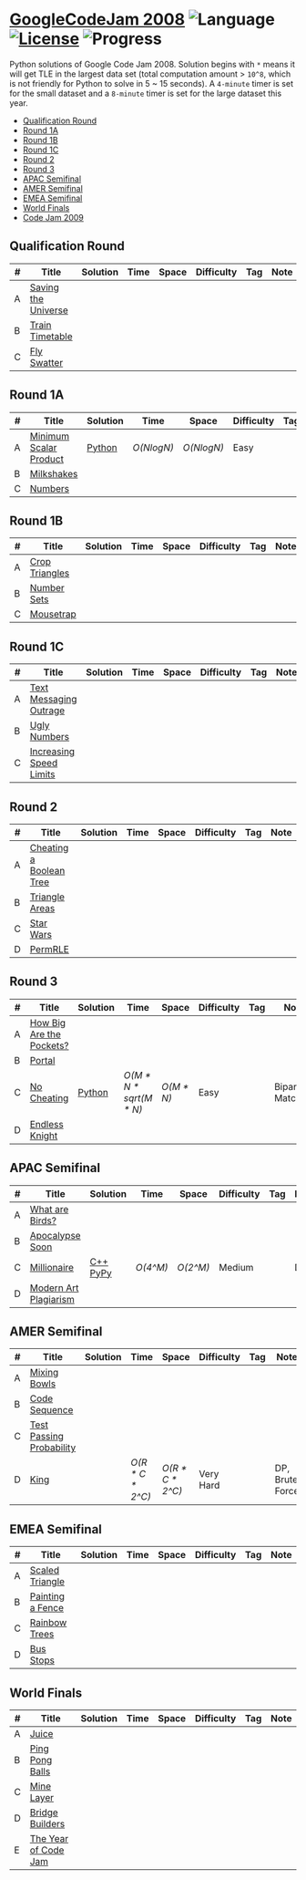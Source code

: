# [GoogleCodeJam 2008](https://codingcompetitions.withgoogle.com/codejam/archive/2008) ![Language](https://img.shields.io/badge/language-Python-orange.svg) [![License](https://img.shields.io/badge/license-MIT-blue.svg)](./LICENSE) ![Progress](https://img.shields.io/badge/progress-3%20%2F%2037-ff69b4.svg)

Python solutions of Google Code Jam 2008. Solution begins with `*` means it will get TLE in the largest data set (total computation amount > `10^8`, which is not friendly for Python to solve in 5 ~ 15 seconds). A `4-minute` timer is set for the small dataset and a `8-minute` timer is set for the large dataset this year.

* [Qualification Round](https://github.com/kamyu104/GoogleCodeJam-2008#qualification-round)
* [Round 1A](https://github.com/kamyu104/GoogleCodeJam-2008#round-1a)
* [Round 1B](https://github.com/kamyu104/GoogleCodeJam-2008#round-1b)
* [Round 1C](https://github.com/kamyu104/GoogleCodeJam-2008#round-1c)
* [Round 2](https://github.com/kamyu104/GoogleCodeJam-2008#round-2)
* [Round 3](https://github.com/kamyu104/GoogleCodeJam-2008#round-3)
* [APAC Semifinal](https://github.com/kamyu104/GoogleCodeJam-2008#apac-semifinal)
* [AMER Semifinal](https://github.com/kamyu104/GoogleCodeJam-2008#amer-semifinal)
* [EMEA Semifinal](https://github.com/kamyu104/GoogleCodeJam-2008#emea-semifinal)
* [World Finals](https://github.com/kamyu104/GoogleCodeJam-2008#world-finals)
* [Code Jam 2009](https://github.com/kamyu104/GoogleCodeJam-2009)

## Qualification Round
| # | Title | Solution | Time | Space | Difficulty | Tag | Note |
|---| ----- | -------- | ---- | ----- | ---------- | --- | ---- |
|A| [Saving the Universe](https://code.google.com/codejam/contest/32013/dashboard#s=p0)| | | | | | |
|B| [Train Timetable](https://code.google.com/codejam/contest/32013/dashboard#s=p1)| | | | | | |
|C| [Fly Swatter](https://code.google.com/codejam/contest/32013/dashboard#s=p2)| | | | | | |

## Round 1A
| # | Title | Solution | Time | Space | Difficulty | Tag | Note |
|---| ----- | -------- | ---- | ----- | ---------- | --- | ---- |
|A| [Minimum Scalar Product](https://code.google.com/codejam/contest/32016/dashboard#s=p0)| [Python](./Round%201A/minimum-scalar-product.py)| _O(NlogN)_ | _O(NlogN)_ | Easy | | Sort |
|B| [Milkshakes](https://code.google.com/codejam/contest/32016/dashboard#s=p1)| | | | | | |
|C| [Numbers](https://code.google.com/codejam/contest/32016/dashboard#s=p2)| | | | | | |

## Round 1B
| # | Title | Solution | Time | Space | Difficulty | Tag | Note |
|---| ----- | -------- | ---- | ----- | ---------- | --- | ---- |
|A| [Crop Triangles](https://code.google.com/codejam/contest/32017/dashboard#s=p0)| | | | | | |
|B| [Number Sets](https://code.google.com/codejam/contest/32017/dashboard#s=p1)| | | | | | |
|C| [Mousetrap](https://code.google.com/codejam/contest/32017/dashboard#s=p2)| | | | | | |

## Round 1C
| # | Title | Solution | Time | Space | Difficulty | Tag | Note |
|---| ----- | -------- | ---- | ----- | ---------- | --- | ---- |
|A| [Text Messaging Outrage](https://code.google.com/codejam/contest/32015/dashboard#s=p0)| | | | | | |
|B| [Ugly Numbers](https://code.google.com/codejam/contest/32015/dashboard#s=p1)| | | | | | |
|C| [Increasing Speed Limits](https://code.google.com/codejam/contest/32015/dashboard#s=p2)| | | | | | |

## Round 2
| # | Title | Solution | Time | Space | Difficulty | Tag | Note |
|---| ----- | -------- | ---- | ----- | ---------- | --- | ---- |
|A| [Cheating a Boolean Tree](https://code.google.com/codejam/contest/32001/dashboard#s=p0)| | | | | | |
|B| [Triangle Areas](https://code.google.com/codejam/contest/32001/dashboard#s=p1)| | | | | | |
|C| [Star Wars](https://code.google.com/codejam/contest/32001/dashboard#s=p2)| | | | | | |
|D| [PermRLE](https://code.google.com/codejam/contest/32001/dashboard#s=p3)| | | | | | |

## Round 3
| # | Title | Solution | Time | Space | Difficulty | Tag | Note |
|---| ----- | -------- | ---- | ----- | ---------- | --- | ---- |
|A| [How Big Are the Pockets?](https://code.google.com/codejam/contest/32002/dashboard#s=p0)| | | | | | |
|B| [Portal](https://code.google.com/codejam/contest/32002/dashboard#s=p1)| | | | | | |
|C| [No Cheating](https://code.google.com/codejam/contest/32002/dashboard#s=p2)| [Python](./Round%203/no_cheating.py) | _O(M * N * sqrt(M * N)_ | _O(M * N)_ | Easy | | Bipartite Matching |
|D| [Endless Knight](https://code.google.com/codejam/contest/32002/dashboard#s=p2)| | | | | | |

## APAC Semifinal
| # | Title | Solution | Time | Space | Difficulty | Tag | Note |
|---| ----- | -------- | ---- | ----- | ---------- | --- | ---- |
|A| [What are Birds?](https://code.google.com/codejam/contest/32005/dashboard#s=p0)| | | | | | |
|B| [Apocalypse Soon](https://code.google.com/codejam/contest/32005/dashboard#s=p1)| | | | | | |
|C| [Millionaire](https://codejam.withgoogle.com/codejam/contest/32005/dashboard#s=p2)| [C++](./APAC%20Semifinal/millionaire.cpp) [PyPy](./APAC%20Semifinal/millionaire.py)| _O(4^M)_ | _O(2^M)_ | Medium | | DP |
|D| [Modern Art Plagiarism](https://code.google.com/codejam/contest/32005/dashboard#s=p2)| | | | | | |

## AMER Semifinal
| # | Title | Solution | Time | Space | Difficulty | Tag | Note |
|---| ----- | -------- | ---- | ----- | ---------- | --- | ---- |
|A| [Mixing Bowls](https://code.google.com/codejam/contest/32008/dashboard#s=p0)| | | | | | |
|B| [Code Sequence](https://code.google.com/codejam/contest/32008/dashboard#s=p1)| | | | | | |
|C| [Test Passing Probability](https://code.google.com/codejam/contest/32008/dashboard#s=p2)| | | | | | |
|D| [King](https://code.google.com/codejam/contest/32008/dashboard#s=p3)| | _O(R * C * 2^C)_ | _O(R * C * 2^C)_ | Very Hard | | DP, Brute Force |

## EMEA Semifinal
| # | Title | Solution | Time | Space | Difficulty | Tag | Note |
|---| ----- | -------- | ---- | ----- | ---------- | --- | ---- |
|A| [Scaled Triangle](https://code.google.com/codejam/contest/32010/dashboard#s=p0)| | | | | | |
|B| [Painting a Fence](https://code.google.com/codejam/contest/32010/dashboard#s=p1)| | | | | | |
|C| [Rainbow Trees](https://code.google.com/codejam/contest/32010/dashboard#s=p2)| | | | | | |
|D| [Bus Stops](https://code.google.com/codejam/contest/32010/dashboard#s=p3)| | | | | | |

## World Finals

| # | Title | Solution | Time | Space | Difficulty | Tag | Note |
|---| ----- | -------- | ---- | ----- | ---------- | --- | ---- |
|A| [Juice](https://code.google.com/codejam/contest/32011/dashboard#s=p0)| | | | | | |
|B| [Ping Pong Balls](https://code.google.com/codejam/contest/32011/dashboard#s=p1)| | | | | | |
|C| [Mine Layer](https://code.google.com/codejam/contest/32011/dashboard#s=p2)| | | | | | |
|D| [Bridge Builders](https://code.google.com/codejam/contest/32011/dashboard#s=p3)| | | | | | |
|E| [The Year of Code Jam](https://code.google.com/codejam/contest/32011/dashboard#s=p4)| | | | | | |
